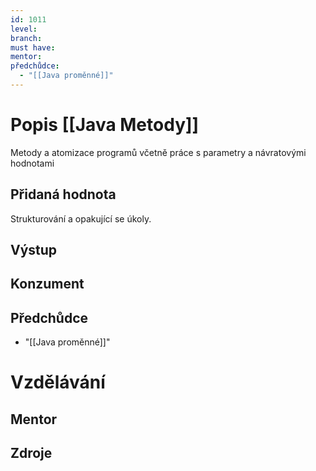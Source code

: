 ```yaml
---
id: 1011
level: 
branch: 
must have: 
mentor: 
předchůdce: 
  - "[[Java proměnné]]"
---
```



# Popis [[Java Metody]]
Metody a atomizace programů včetně práce s parametry a návratovými hodnotami

## Přidaná hodnota
Strukturování a opakující se úkoly.

## Výstup


## Konzument


## Předchůdce

  - "[[Java proměnné]]"

# Vzdělávání


## Mentor


## Zdroje